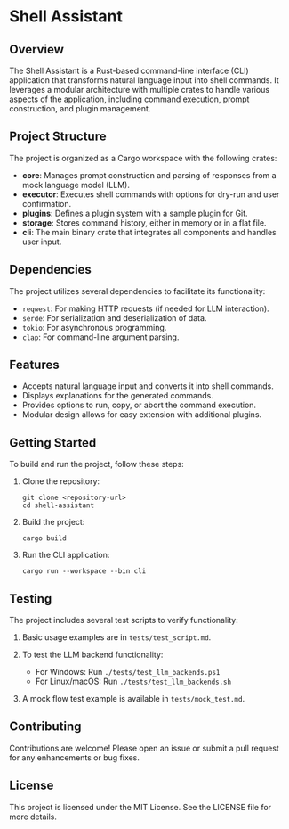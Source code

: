 # Shell Assistant

## Overview
The Shell Assistant is a Rust-based command-line interface (CLI) application that transforms natural language input into shell commands. It leverages a modular architecture with multiple crates to handle various aspects of the application, including command execution, prompt construction, and plugin management.

## Project Structure
The project is organized as a Cargo workspace with the following crates:

- **core**: Manages prompt construction and parsing of responses from a mock language model (LLM).
- **executor**: Executes shell commands with options for dry-run and user confirmation.
- **plugins**: Defines a plugin system with a sample plugin for Git.
- **storage**: Stores command history, either in memory or in a flat file.
- **cli**: The main binary crate that integrates all components and handles user input.

## Dependencies
The project utilizes several dependencies to facilitate its functionality:
- `reqwest`: For making HTTP requests (if needed for LLM interaction).
- `serde`: For serialization and deserialization of data.
- `tokio`: For asynchronous programming.
- `clap`: For command-line argument parsing.

## Features
- Accepts natural language input and converts it into shell commands.
- Displays explanations for the generated commands.
- Provides options to run, copy, or abort the command execution.
- Modular design allows for easy extension with additional plugins.

## Getting Started
To build and run the project, follow these steps:

1. Clone the repository:
   ```
   git clone <repository-url>
   cd shell-assistant
   ```

2. Build the project:
   ```
   cargo build
   ```

3. Run the CLI application:
   ```
   cargo run --workspace --bin cli
   ```

## Testing
The project includes several test scripts to verify functionality:

1. Basic usage examples are in `tests/test_script.md`.

2. To test the LLM backend functionality:
   - For Windows: Run `./tests/test_llm_backends.ps1`
   - For Linux/macOS: Run `./tests/test_llm_backends.sh`

3. A mock flow test example is available in `tests/mock_test.md`.

## Contributing
Contributions are welcome! Please open an issue or submit a pull request for any enhancements or bug fixes.

## License
This project is licensed under the MIT License. See the LICENSE file for more details.